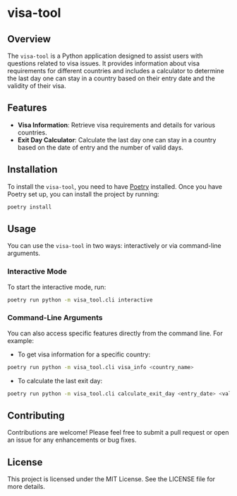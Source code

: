 # visa-tool

## Overview
The `visa-tool` is a Python application designed to assist users with questions related to visa issues. It provides information about visa requirements for different countries and includes a calculator to determine the last day one can stay in a country based on their entry date and the validity of their visa.

## Features
- **Visa Information**: Retrieve visa requirements and details for various countries.
- **Exit Day Calculator**: Calculate the last day one can stay in a country based on the date of entry and the number of valid days.

## Installation
To install the `visa-tool`, you need to have [Poetry](https://python-poetry.org/) installed. Once you have Poetry set up, you can install the project by running:

```bash
poetry install
```

## Usage
You can use the `visa-tool` in two ways: interactively or via command-line arguments.

### Interactive Mode
To start the interactive mode, run:

```bash
poetry run python -m visa_tool.cli interactive
```

### Command-Line Arguments
You can also access specific features directly from the command line. For example:

- To get visa information for a specific country:

```bash
poetry run python -m visa_tool.cli visa_info <country_name>
```

- To calculate the last exit day:

```bash
poetry run python -m visa_tool.cli calculate_exit_day <entry_date> <valid_days>
```

## Contributing
Contributions are welcome! Please feel free to submit a pull request or open an issue for any enhancements or bug fixes.

## License
This project is licensed under the MIT License. See the LICENSE file for more details.